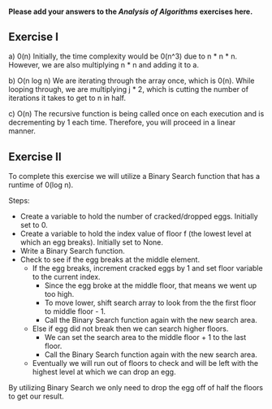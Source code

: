 #### Please add your answers to the ***Analysis of  Algorithms*** exercises here.

## Exercise I

a) 0(n) 
Initially, the time complexity would be 0(n^3) due to n * n * n. However, we are also multiplying n * n and adding it to a. 


b) O(n log n)
We are iterating through the array once, which is 0(n). While looping through, we are multiplying j * 2, which is cutting the number of iterations it takes to get to n in half.


c) O(n)
The recursive function is being called once on each execution and is decrementing by 1 each time. Therefore, you will proceed in a linear manner.

## Exercise II

To complete this exercise we will utilize a Binary Search function that has a runtime of 0(log n).

Steps:

- Create a variable to hold the number of cracked/dropped eggs. Initially set to 0.
- Create a variable to hold the index value of floor f (the lowest level at which an egg breaks). Initially set to None.
- Write a Binary Search function.
- Check to see if the egg breaks at the middle element.
  - If the egg breaks, increment cracked eggs by 1 and set floor variable to the current index.
    - Since the egg broke at the middle floor, that means we went up too high.
    - To move lower, shift search array to look from the the first floor to middle floor - 1.
    - Call the Binary Search function again with the new search area.
  - Else if egg did not break then we can search higher floors.
    - We can set the search area to the middle floor + 1 to the last floor.
    - Call the Binary Search function again with the new search area.
  - Eventually we will run out of floors to check and will be left with the highest level at which we can drop an egg.

By utilizing Binary Search we only need to drop the egg off of half the floors to get our result.



